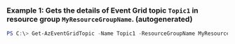 ### Example 1: Gets the details of Event Grid topic `Topic1` in resource group `MyResourceGroupName`. (autogenerated)
```powershell
PS C:\> Get-AzEventGridTopic -Name Topic1 -ResourceGroupName MyResourceGroup
```


